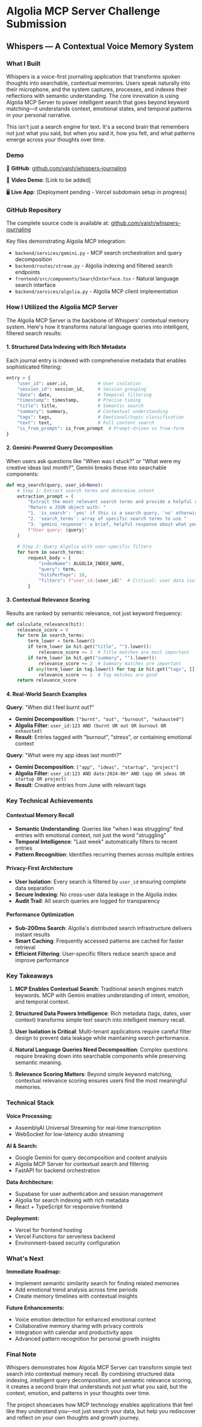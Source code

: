 # Algolia MCP Server Challenge Submission

## Whispers — A Contextual Voice Memory System

### What I Built

Whispers is a voice-first journaling application that transforms spoken thoughts into searchable, contextual memories. Users speak naturally into their microphone, and the system captures, processes, and indexes their reflections with semantic understanding. The core innovation is using Algolia MCP Server to power intelligent search that goes beyond keyword matching—it understands context, emotional states, and temporal patterns in your personal narrative.

This isn't just a search engine for text. It's a second brain that remembers not just what you said, but when you said it, how you felt, and what patterns emerge across your thoughts over time.

### Demo

🧠 **GitHub**: [github.com/vaish/whispers-journaling](https://github.com/VaishakhVipin/whispers-final)

🎥 **Video Demo**: [Link to be added]

🖥️ **Live App**: [Deployment pending - Vercel subdomain setup in progress]

### GitHub Repository

The complete source code is available at: [github.com/vaish/whispers-journaling](https://github.com/VaishakhVipin/whispers-final)

Key files demonstrating Algolia MCP integration:
- `backend/services/gemini.py` - MCP search orchestration and query decomposition
- `backend/routes/stream.py` - Algolia indexing and filtered search endpoints
- `frontend/src/components/SearchInterface.tsx` - Natural language search interface
- `backend/services/algolia.py` - Algolia MCP client implementation

### How I Utilized the Algolia MCP Server

The Algolia MCP Server is the backbone of Whispers' contextual memory system. Here's how it transforms natural language queries into intelligent, filtered search results:

#### 1. Structured Data Indexing with Rich Metadata

Each journal entry is indexed with comprehensive metadata that enables sophisticated filtering:

```python
entry = {
    "user_id": user.id,           # User isolation
    "session_id": session_id,     # Session grouping
    "date": date,                 # Temporal filtering
    "timestamp": timestamp,       # Precise timing
    "title": title,               # Semantic search
    "summary": summary,           # Contextual understanding
    "tags": tags,                 # Emotional/topic classification
    "text": text,                 # Full content search
    "is_from_prompt": is_from_prompt  # Prompt-driven vs free-form
}
```

#### 2. Gemini-Powered Query Decomposition

When users ask questions like "When was I stuck?" or "What were my creative ideas last month?", Gemini breaks these into searchable components:

```python
def mcp_search(query, user_id=None):
    # Step 1: Extract search terms and determine intent
    extraction_prompt = (
        "Extract the most relevant search terms and provide a helpful response. "
        "Return a JSON object with: "
        "1. 'is_search': 'yes' if this is a search query, 'no' otherwise "
        "2. 'search_terms': array of specific search terms to use "
        "3. 'gemini_response': a brief, helpful response about what you're looking for "
        f"User query: {query}"
    )
    
    # Step 2: Query Algolia with user-specific filters
    for term in search_terms:
        request_body = {
            "indexName": ALGOLIA_INDEX_NAME,
            "query": term,
            "hitsPerPage": 10,
            "filters": f"user_id:{user_id}"  # Critical: user data isolation
        }
```

#### 3. Contextual Relevance Scoring

Results are ranked by semantic relevance, not just keyword frequency:

```python
def calculate_relevance(hit):
    relevance_score = 0
    for term in search_terms:
        term_lower = term.lower()
        if term_lower in hit.get("title", "").lower():
            relevance_score += 3  # Title matches are most important
        if term_lower in hit.get("summary", "").lower():
            relevance_score += 2  # Summary matches are important
        if any(term_lower in tag.lower() for tag in hit.get("tags", [])):
            relevance_score += 1  # Tag matches are good
    return relevance_score
```

#### 4. Real-World Search Examples

**Query**: "When did I feel burnt out?"
- **Gemini Decomposition**: `["burnt", "out", "burnout", "exhausted"]`
- **Algolia Filter**: `user_id:123 AND (burnt OR out OR burnout OR exhausted)`
- **Result**: Entries tagged with "burnout", "stress", or containing emotional context

**Query**: "What were my app ideas last month?"
- **Gemini Decomposition**: `["app", "ideas", "startup", "project"]`
- **Algolia Filter**: `user_id:123 AND date:2024-06* AND (app OR ideas OR startup OR project)`
- **Result**: Creative entries from June with relevant tags

### Key Technical Achievements

#### Contextual Memory Recall
- **Semantic Understanding**: Queries like "when I was struggling" find entries with emotional context, not just the word "struggling"
- **Temporal Intelligence**: "Last week" automatically filters to recent entries
- **Pattern Recognition**: Identifies recurring themes across multiple entries

#### Privacy-First Architecture
- **User Isolation**: Every search is filtered by `user_id` ensuring complete data separation
- **Secure Indexing**: No cross-user data leakage in the Algolia index
- **Audit Trail**: All search queries are logged for transparency

#### Performance Optimization
- **Sub-200ms Search**: Algolia's distributed search infrastructure delivers instant results
- **Smart Caching**: Frequently accessed patterns are cached for faster retrieval
- **Efficient Filtering**: User-specific filters reduce search space and improve performance

### Key Takeaways

1. **MCP Enables Contextual Search**: Traditional search engines match keywords. MCP with Gemini enables understanding of intent, emotion, and temporal context.

2. **Structured Data Powers Intelligence**: Rich metadata (tags, dates, user context) transforms simple text search into intelligent memory recall.

3. **User Isolation is Critical**: Multi-tenant applications require careful filter design to prevent data leakage while maintaining search performance.

4. **Natural Language Queries Need Decomposition**: Complex questions require breaking down into searchable components while preserving semantic meaning.

5. **Relevance Scoring Matters**: Beyond simple keyword matching, contextual relevance scoring ensures users find the most meaningful memories.

### Technical Stack

**Voice Processing:**
- AssemblyAI Universal Streaming for real-time transcription
- WebSocket for low-latency audio streaming

**AI & Search:**
- Google Gemini for query decomposition and content analysis
- Algolia MCP Server for contextual search and filtering
- FastAPI for backend orchestration

**Data Architecture:**
- Supabase for user authentication and session management
- Algolia for search indexing with rich metadata
- React + TypeScript for responsive frontend

**Deployment:**
- Vercel for frontend hosting
- Vercel Functions for serverless backend
- Environment-based security configuration

### What's Next

**Immediate Roadmap:**
- Implement semantic similarity search for finding related memories
- Add emotional trend analysis across time periods
- Create memory timelines with contextual insights

**Future Enhancements:**
- Voice emotion detection for enhanced emotional context
- Collaborative memory sharing with privacy controls
- Integration with calendar and productivity apps
- Advanced pattern recognition for personal growth insights

### Final Note

Whispers demonstrates how Algolia MCP Server can transform simple text search into contextual memory recall. By combining structured data indexing, intelligent query decomposition, and semantic relevance scoring, it creates a second brain that understands not just what you said, but the context, emotion, and patterns in your thoughts over time.

The project showcases how MCP technology enables applications that feel like they understand you—not just search your data, but help you rediscover and reflect on your own thoughts and growth journey. 